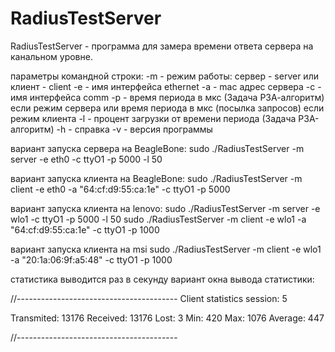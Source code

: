 # RadiusTestServer

RadiusTestServer - программа для замера времени ответа сервера
на канальном уровне.

параметры командной строки:
-m - режим работы: сервер - server или клиент - client
-e - имя интерфейса ethernet
-a - mac адрес сервера
-c - имя интерфейса comm
-p - время периода в мкс (Задача РЗА-алгоритм) если режим сервера или
     время периода в мкс (посылка запросов) если режим клиента
-l - процент загрузки от времени периода (Задача РЗА-алгоритм)
-h - справка
-v - версия программы

вариант запуска сервера на BeagleBone:
sudo ./RadiusTestServer -m server -e eth0 -c ttyO1 -p 5000 -l 50

вариант запуска клиента на BeagleBone:
sudo ./RadiusTestServer -m client -e eth0 -a "64:cf:d9:55:ca:1e" -c ttyO1 -p 5000

вариант запуска клиента на lenovo:
sudo ./RadiusTestServer -m server -e wlo1 -c ttyO1 -p 5000 -l 50
sudo ./RadiusTestServer -m client -e wlo1 -a "64:cf:d9:55:ca:1e" -c ttyO1 -p 1000

вариант запуска клиента на msi
sudo ./RadiusTestServer -m client -e wlo1 -a "20:1a:06:9f:a5:48" -c ttyO1 -p 1000

статистика выводится раз в секунду
вариант окна вывода статистики:

//----------------------------------------
Client statistics session: 5

Transmited: 13176
Received: 13176
Lost: 3
Min: 420
Max: 1076
Average: 447

//----------------------------------------


 
